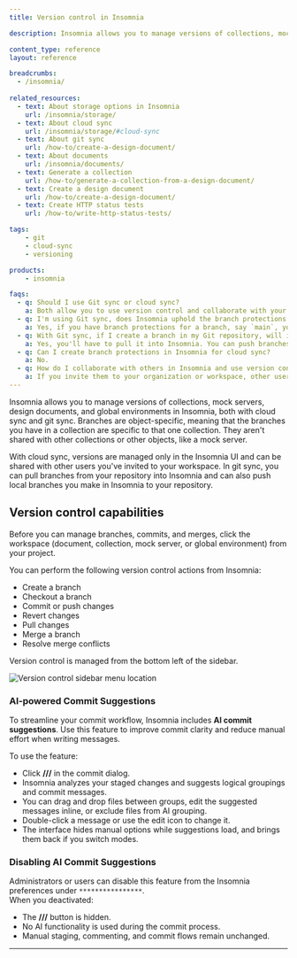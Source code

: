```yaml
---
title: Version control in Insomnia

description: Insomnia allows you to manage versions of collections, mock servers, design documents, and global environments in Insomnia, both with cloud sync and git sync.

content_type: reference
layout: reference

breadcrumbs: 
  - /insomnia/
  
related_resources:
  - text: About storage options in Insomnia
    url: /insomnia/storage/
  - text: About cloud sync
    url: /insomnia/storage/#cloud-sync
  - text: About git sync
    url: /how-to/create-a-design-document/
  - text: About documents
    url: /insomnia/documents/
  - text: Generate a collection
    url: /how-to/generate-a-collection-from-a-design-document/
  - text: Create a design document
    url: /how-to/create-a-design-document/
  - text: Create HTTP status tests
    url: /how-to/write-http-status-tests/

tags:
    - git
    - cloud-sync
    - versioning

products:
    - insomnia

faqs:
  - q: Should I use Git sync or cloud sync?
    a: Both allow you to use version control and collaborate with your team. You should use Git sync if you're already using a Git repository and your team requires detailed version tracking and rollback capabilities.
  - q: I'm using Git sync, does Insomnia uphold the branch protections we have in our repository?
    a: Yes, if you have branch protections for a branch, say `main`, you won't be able to push to that branch in Insomnia.
  - q: With Git sync, if I create a branch in my Git repository, will it pull that branch into Insomnia? And vice versa?
    a: Yes, you'll have to pull it into Insomnia. You can push branches you make in Insomnia to your repository.
  - q: Can I create branch protections in Insomnia for cloud sync?
    a: No.
  - q: How do I collaborate with others in Insomnia and use version control?
    a: If you invite them to your organization or workspace, other users can edit the same Insomnia entities and use the same branches for version control.
---
```


Insomnia allows you to manage versions of collections, mock servers, design documents, and global environments in Insomnia, both with cloud sync and git sync.
Branches are object-specific, meaning that the branches you have in a collection are specific to that one collection. They aren't shared with other collections or other objects, like a mock server. 

With cloud sync, versions are managed only in the Insomnia UI and can be shared with other users you've invited to your workspace. In git sync, you can pull branches from your repository into Insomnia and can also push local branches you make in Insomnia to your repository.

## Version control capabilities

Before you can manage branches, commits, and merges, click the workspace (document, collection, mock server, or global environment) from your project.

You can perform the following version control actions from Insomnia:
* Create a branch
* Checkout a branch
* Commit or push changes
* Revert changes
* Pull changes
* Merge a branch
* Resolve merge conflicts

Version control is managed from the bottom left of the sidebar.

![Version control sidebar menu location](/assets/images/insomnia/version-control-menu.png)

### AI‑powered Commit Suggestions

To streamline your commit workflow, Insomnia includes **AI commit suggestions**. Use this feature to improve commit clarity and reduce manual effort when writing messages.

To use the feature:
- Click **///** in the commit dialog.
- Insomnia analyzes your staged changes and suggests logical groupings and commit messages.
- You can drag and drop files between groups, edit the suggested messages inline, or exclude files from AI grouping.
- Double-click a message or use the edit icon to change it.
- The interface hides manual options while suggestions load, and brings them back if you switch modes.

### **Disabling AI Commit Suggestions**

Administrators or users can disable this feature from the Insomnia preferences under `****************`.  
When you deactivated:
- The **///** button is hidden.
- No AI functionality is used during the commit process.
- Manual staging, commenting, and commit flows remain unchanged.

---
